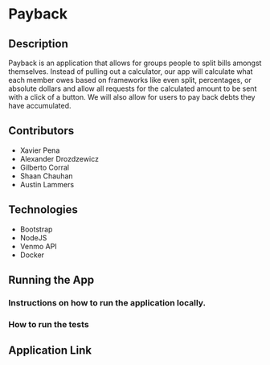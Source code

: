 # Payback
## Description
Payback is an application that allows for groups people to split bills amongst themselves. Instead of pulling out a calculator, our app will calculate what each member owes based on frameworks like even split, percentages, or absolute dollars and allow all requests for the calculated amount to be sent with a click of a button. We will also allow for users to pay back debts they have accumulated.

## Contributors

- Xavier Pena
- Alexander Drozdzewicz 
- Gilberto Corral
- Shaan Chauhan
- Austin Lammers 

## Technologies
- Bootstrap
- NodeJS
- Venmo API
- Docker
## Running the App
### Instructions on how to run the application locally.
### How to run the tests
## Application Link